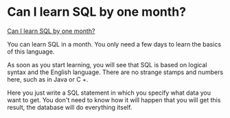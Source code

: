# Can I learn SQL by one month?

[Can I learn SQL by one month?](https://www.quora.com/Can-I-learn-SQL-by-one-month)

You can learn SQL in a month. You only need a few days to learn the basics of this language.

As soon as you start learning, you will see that SQL is based on logical syntax and the English language. There are no strange stamps and numbers here, such as in Java or C +.

Here you just write a SQL statement in which you specify what data you want to get. You don't need to know how it will happen that you will get this result, the database will do everything itself.